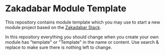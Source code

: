 # Zakadabar Module Template

This repository contains module template which you may use to
start a new module project based on the [Zakadabar Stack](https://github.com/spxbhuhb/zakadabar-stack).

In this repository everything you should change when you create your own
module has "template" or "Template" in the name or content. Use search & replace
to make sure there is nothing left to change.